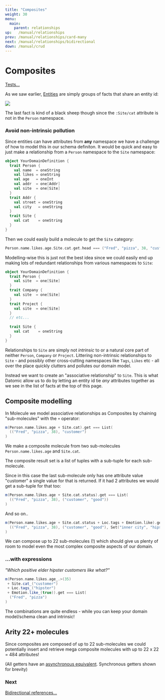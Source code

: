 ```yaml
---
title: "Composites"
weight: 30
menu:
  main:
    parent: relationships
up:   /manual/relationships
prev: /manual/relationships/card-many
next: /manual/relationships/bidirectional
down: /manual/crud
---
```


# Composites

[Tests...](https://github.com/scalamolecule/molecule/blob/master/coretests/src/test/scala/molecule/coretests/ref/Composite.scala)

As we saw earlier, [Entities](/manual/entities/) are simply groups of facts that share an entity id:

![](/img/entity/entity5.jpg)

The last fact is kind of a black sheep though since the `:Site/cat` attribute is not in the `Person` namespace.

### Avoid non-intrinsic pollution

Since entities can have attributes from **any** namespace we have a challenge of how to model this in our
schema definiton. It would be quick and easy to just make a relationship from a `Person` namespace to
the `Site` namespace:


```scala
object YourDomainDefinition {
  trait Person {
    val name  = oneString
    val likes = oneString
    val age   = oneInt
    val addr  = one[Addr]
    val site  = one[Site]
  }
  trait Addr {
    val street = oneString
    val city   = oneString
  }
  trait Site {
    val cat    = oneString
  }
}
```
Then we could easily build a molecule to get the `Site` category:

```scala
Person.name.likes.age.Site.cat.get.head === ("Fred", "pizza", 38, "customer")
```


Modelling-wise this is just not the best idea since we could easily end up making lots of redundant relationships from 
various namespaces to `Site`:

```scala
object YourDomainDefinition {
  trait Person {
    val site  = one[Site]
  }
  trait Company {
    val site  = one[Site]
  }
  trait Project {
    val site  = one[Site]
  }
  // etc...
  
  trait Site {
    val cat    = oneString
  }
}
```
Relationships to `Site` are simply not _intrinsic_ to or a natural core part of neither `Person`, `Company` or `Project`. 
Littering non-intrinsic relationships to `Site` - and possibly other cross-cutting namespaces like `Tags`, `Likes` etc - all 
over the place quickly clutters and pollutes our domain model.

Instead we want to create an "associative relationship" to `Site`. This is what Datomic allow us to do by letting an entity id
tie _any_ attributes together as we see in the list of facts at the top of this page. 


## Composite modelling

In Molecule we model associative relationships as Composites by chaining "sub-molecules" with the `+` operator:

```scala
m(Person.name.likes.age + Site.cat).get === List(
  (("Fred", "pizza", 38), "customer")
)
```
We make a composite molecule from two sub-molecules `Person.name.likes.age` and `Site.cat`. 

The composite result set is a list of tuples with
a sub-tuple for each sub-molecule. 

Since in this case the last sub-molecule only has one attribute value "customer" a single value for that is returned. If it
had 2 attributes we would get a sub-tuple for that too:

```scala
m(Person.name.likes.age + Site.cat.status).get === List(
  (("Fred", "pizza", 38), ("customer", "good"))
)
```
And so on..

```scala
m(Person.name.likes.age + Site.cat.status + Loc.tags + Emotion.like).get === List(
  (("Fred", "pizza", 38), ("customer", "good"), Set("inner city", "hipster"), true)
)
```

We can compose up to 22 sub-molecules (!) which should give us plenty of room to model even the most complex 
composite aspects of our domain.


### ...with expressions

_"Which positive elder hipster customers like what?"_

```scala
m(Person.name.likes.age_.>(35) 
 + Site.cat_("customer")
 + Loc.tags_("hipster") 
 + Emotion.like_(true)).get === List(
  ("Fred", "pizza")
)
```
The combinations are quite endless - while you can keep your domain model/schema clean and intrinsic!


## Arity 22+ molecules

Since composites are composed of up to 22 sub-molecules we could potentially insert and retrieve 
mega composite molecules with up to 22 x 22 = 484 attributes!

(All getters have an [asynchronous equivalent](/manual/attributes/basics). Synchronous getters shown for brevity)

### Next

[Bidirectional references...](/manual/relationships/bidirectional)